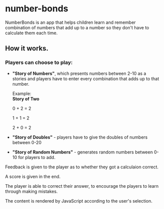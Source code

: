 number-bonds
============

NumberBonds is an app that helps children learn and remember combination of numbers that add up to a number so they
don't have to calculate them each time. 

## How it works.

### Players can choose to play: 
* **"Story of Numbers"**, which presents numbers between 2-10 as a stories and players have to enter every combination that adds up to that number. 

     Example:  
     **Story of Two** 

     0 + 2 = 2  
     
     1 + 1 = 2  
     
     2 + 0 = 2  
     
     
* **"Story of Doubles"** - players have to give the doubles of numbers between 0-20
* **"Story of Random Numbers"** - generates random numbers between 0-10 for players to add. 

Feedback is given to the player as to whether they got a calculaion correct.

A score is given in the end. 

The player is able to correct their answer, to encourage the players to learn through making mistakes. 

The content is rendered by JavaScript according to the user's selection.
